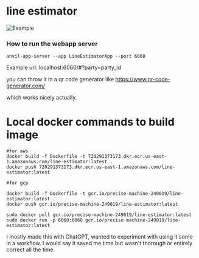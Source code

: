 # line estimator
![Example](https://raw.githubusercontent.com/markd315/Line-Estimator/main/demo.gif)

### How to run the webapp server
```commandline
anvil-app-server --app LineEstimatorApp --port 6060
```

Example url:
localhost:6060/#?party=party_id

you can throw it in a qr code generator like https://www.qr-code-generator.com/

which works nicely actually.

# Local docker commands to build image
```commandline
#for aws
docker build -f Dockerfile -t 720291373173.dkr.ecr.us-east-1.amazonaws.com/line-estimator:latest .
docker push 720291373173.dkr.ecr.us-east-1.amazonaws.com/line-estimator:latest

#for gcp

docker build -f Dockerfile -t gcr.io/precise-machine-249019/line-estimator:latest .
docker push gcr.io/precise-machine-249019/line-estimator:latest

sudo docker pull gcr.io/precise-machine-249019/line-estimator:latest
sudo docker run -p 6060:6060 gcr.io/precise-machine-249019/line-estimator:latest
```

I mostly made this with ChatGPT, wanted to experiment with using it some in a workflow. I would say it saved me time but wasn't thorough or entirely correct all the time.